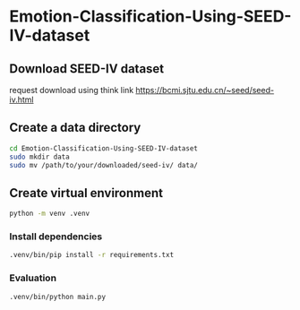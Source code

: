 # Emotion-Classification-Using-SEED-IV-dataset

## Download SEED-IV dataset 
request download using think link https://bcmi.sjtu.edu.cn/~seed/seed-iv.html

## Create a data directory
```bash
cd Emotion-Classification-Using-SEED-IV-dataset
sudo mkdir data
sudo mv /path/to/your/downloaded/seed-iv/ data/
```

## Create virtual environment
```bash
python -m venv .venv
```

### Install dependencies
```bash
.venv/bin/pip install -r requirements.txt
```

### Evaluation
```bash
.venv/bin/python main.py 
```
